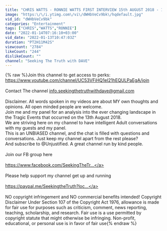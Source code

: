 ```yaml
---
title: "CHRIS WATTS - RONNIE WATTS FIRST INTERVIEW 15th AUGUST 2018 - 11:00AM - & I REACHED 1 MILLION VIEWS"
image: "https:\/\/i.ytimg.com\/vi\/dWHbVeCv9bk\/hqdefault.jpg"
vid_id: "dWHbVeCv9bk"
categories: "Entertainment"
tags: ["CHRIS","WATTS","RONNIE"]
date: "2022-01-14T07:16:10+03:00"
vid_date: "2022-01-13T10:47:03Z"
duration: "PT2H11M42S"
viewcount: "2784"
likeCount: "244"
dislikeCount: ""
channel: "Seeking The Truth with DAVE"
---
```

{% raw %}Join this channel to get access to perks:<br /><a rel="nofollow" target="blank" href="https://www.youtube.com/channel/UC53VFiHQ1eI21hEQULPaEgA/join">https://www.youtube.com/channel/UC53VFiHQ1eI21hEQULPaEgA/join</a><br /><br />Contact The channel    info.seekingthetruthwithdave@gmail.com<br /><br />Disclaimer. All words spoken in my videos are about MY own thoughts and opinions. All open minded people are welcome.<br />Join me and my panel for an analysis into the ever changing landscape in the Tragic Events that occurred on the 13th August 2018. <br />We are striving here on my channel to have intelligent Adult conversations with my guests and my panel. <br />This is an UNBIASED channel, and the chat is filled with questions and conversations.  Just keep my channel apart from the rest please? <br />And subscribe to @Unjustified. A great channel run by kind people.<br /><br />Join our FB group here<br /><br /> <a rel="nofollow" target="blank" href="https://www.facebook.com/SeekingTheTr...">https://www.facebook.com/SeekingTheTr...</a><br /><br />Please help support my channel get up and running<br /><br /><a rel="nofollow" target="blank" href="https://paypal.me/SeekingtheTruth?loc...">https://paypal.me/SeekingtheTruth?loc...</a><br /><br />NO copyright infringement and NO commercial benefits intended! Copyright Disclaimer Under Section 107 of the Copyright Act 1976, allowance is made for fair use for purposes such as criticism, comment, news reporting, teaching, scholarship, and research. Fair use is a use permitted by copyright statute that might otherwise be infringing. Non-profit, educational, or personal use is in favor of fair use{% endraw %}
